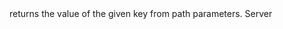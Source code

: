 <function name="GetPathParam" parent="HttpRequest" type="classfunc">
	<description>
		returns the value of the given key from path parameters.
		<added version="0.8"></added>
	</description>
	<realm>Server</realm>
	<args>
		<arg name="key" type="string"></arg>
	</args>
	<rets>
		<ret name="value" type="string"></ret>
	</rets>
</function>
